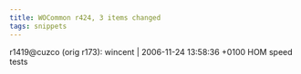 ```yaml
---
title: WOCommon r424, 3 items changed
tags: snippets
---
```


r1419@cuzco (orig r173): wincent | 2006-11-24 13:58:36 +0100 HOM speed tests
